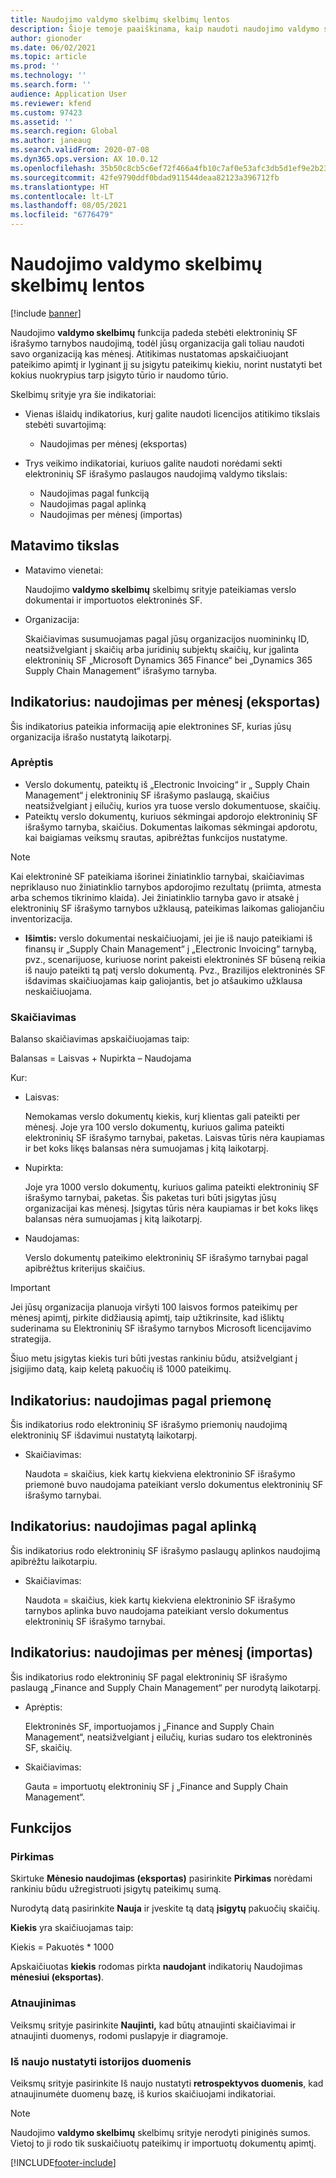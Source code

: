 ```yaml
---
title: Naudojimo valdymo skelbimų skelbimų lentos
description: Šioje temoje paaiškinama, kaip naudoti naudojimo valdymo skelbimų skelbimų skydą, norint stebėti elektroninių SF išrašymo paslaugos naudojimą ir toliau bus suderinama.
author: gionoder
ms.date: 06/02/2021
ms.topic: article
ms.prod: ''
ms.technology: ''
ms.search.form: ''
audience: Application User
ms.reviewer: kfend
ms.custom: 97423
ms.assetid: ''
ms.search.region: Global
ms.author: janeaug
ms.search.validFrom: 2020-07-08
ms.dyn365.ops.version: AX 10.0.12
ms.openlocfilehash: 35b50c8cb5c6ef72f466a4fb10c7af0e53afc3db5d1ef9e2b23d6049e24a70c3
ms.sourcegitcommit: 42fe9790ddf0bdad911544deaa82123a396712fb
ms.translationtype: HT
ms.contentlocale: lt-LT
ms.lasthandoff: 08/05/2021
ms.locfileid: "6776479"
---
```

# <a name="usage-management-dashboard"></a>Naudojimo valdymo skelbimų skelbimų lentos

[!include [banner](../includes/banner.md)]

Naudojimo **valdymo skelbimų** funkcija padeda stebėti elektroninių SF išrašymo tarnybos naudojimą, todėl jūsų organizacija gali toliau naudoti savo organizaciją kas mėnesį. Atitikimas nustatomas apskaičiuojant pateikimo apimtį ir lyginant jį su įsigytu pateikimų kiekiu, norint nustatyti bet kokius nuokrypius tarp įsigyto tūrio ir naudomo tūrio.

Skelbimų srityje yra šie indikatoriai:

- Vienas išlaidų indikatorius, kurį galite naudoti licencijos atitikimo tikslais stebėti suvartojimą:

    - Naudojimas per mėnesį (eksportas)

- Trys veikimo indikatoriai, kuriuos galite naudoti norėdami sekti elektroninių SF išrašymo paslaugos naudojimą valdymo tikslais:

    - Naudojimas pagal funkciją
    - Naudojimas pagal aplinką
    - Naudojimas per mėnesį (importas)

## <a name="measurement-scope"></a>Matavimo tikslas

- Matavimo vienetai: 

    Naudojimo **valdymo skelbimų** skelbimų srityje pateikiamas verslo dokumentai ir importuotos elektroninės SF.

- Organizacija: 

    Skaičiavimas susumuojamas pagal jūsų organizacijos nuomininkų ID, neatsižvelgiant į skaičių arba juridinių subjektų skaičių, kur įgalinta elektroninių SF „Microsoft Dynamics 365 Finance“ bei „Dynamics 365 Supply Chain Management“ išrašymo tarnyba.


## <a name="indicator-usage-per-month-export"></a>Indikatorius: naudojimas per mėnesį (eksportas)

Šis indikatorius pateikia informaciją apie elektronines SF, kurias jūsų organizacija išrašo nustatytą laikotarpį.

### <a name="scope"></a>Aprėptis
- Verslo dokumentų, pateiktų iš „Electronic Invoicing“ ir „ Supply Chain Management“ į elektroninių SF išrašymo paslaugą, skaičius neatsižvelgiant į eilučių, kurios yra tuose verslo dokumentuose, skaičių.
- Pateiktų verslo dokumentų, kuriuos sėkmingai apdorojo elektroninių SF išrašymo tarnyba, skaičius. Dokumentas laikomas sėkmingai apdorotu, kai baigiamas veiksmų srautas, apibrėžtas funkcijos nustatyme.

> [!NOTE]
> Kai elektroninė SF pateikiama išorinei žiniatinklio tarnybai, skaičiavimas nepriklauso nuo žiniatinklio tarnybos apdorojimo rezultatų (priimta, atmesta arba schemos tikrinimo klaida). Jei žiniatinklio tarnyba gavo ir atsakė į elektroninių SF išrašymo tarnybos užklausą, pateikimas laikomas galiojančiu inventorizacija.

- **Išimtis:** verslo dokumentai neskaičiuojami, jei jie iš naujo pateikiami iš finansų ir „Supply Chain Management“ į „Electronic Invoicing“ tarnybą, pvz., scenarijuose, kuriuose norint pakeisti elektroninės SF būseną reikia iš naujo pateikti tą patį verslo dokumentą. Pvz., Brazilijos elektroninės SF išdavimas skaičiuojamas kaip galiojantis, bet jo atšaukimo užklausa neskaičiuojama.


### <a name="calculation"></a>Skaičiavimas

Balanso skaičiavimas apskaičiuojamas taip:

Balansas = Laisvas + Nupirkta – Naudojama

Kur:

- Laisvas:
  
    Nemokamas verslo dokumentų kiekis, kurį klientas gali pateikti per mėnesį. Joje yra 100 verslo dokumentų, kuriuos galima pateikti elektroninių SF išrašymo tarnybai, paketas. Laisvas tūris nėra kaupiamas ir bet koks likęs balansas nėra sumuojamas į kitą laikotarpį.
  
- Nupirkta:
  
    Joje yra 1000 verslo dokumentų, kuriuos galima pateikti elektroninių SF išrašymo tarnybai, paketas. Šis paketas turi būti įsigytas jūsų organizacijai kas mėnesį. Įsigytas tūris nėra kaupiamas ir bet koks likęs balansas nėra sumuojamas į kitą laikotarpį.
  
- Naudojamas: 

    Verslo dokumentų pateikimo elektroninių SF išrašymo tarnybai pagal apibrėžtus kriterijus skaičius.
   
> [!IMPORTANT]
> Jei jūsų organizacija planuoja viršyti 100 laisvos formos pateikimų per mėnesį apimtį, pirkite didžiausią apimtį, taip užtikrinsite, kad išliktų suderinama su Elektroninių SF išrašymo tarnybos Microsoft licencijavimo strategija.
>
> Šiuo metu įsigytas kiekis turi būti įvestas rankiniu būdu, atsižvelgiant į įsigijimo datą, kaip keletą pakuočių iš 1000 pateikimų.

## <a name="indicator-usage-by-feature"></a>Indikatorius: naudojimas pagal priemonę

Šis indikatorius rodo elektroninių SF išrašymo priemonių naudojimą elektroninių SF išdavimui nustatytą laikotarpį.

- Skaičiavimas:
  
    Naudota = skaičius, kiek kartų kiekviena elektroninio SF išrašymo priemonė buvo naudojama pateikiant verslo dokumentus elektroninių SF išrašymo tarnybai.

## <a name="indicator-usage-by-environment"></a>Indikatorius: naudojimas pagal aplinką

Šis indikatorius rodo elektroninių SF išrašymo paslaugų aplinkos naudojimą apibrėžtu laikotarpiu.

- Skaičiavimas:
    
    Naudota = skaičius, kiek kartų kiekviena elektroninio SF išrašymo tarnybos aplinka buvo naudojama pateikiant verslo dokumentus elektroninių SF išrašymo tarnybai.

## <a name="indicator-usage-per-month-import"></a>Indikatorius: naudojimas per mėnesį (importas)

Šis indikatorius rodo elektroninių SF pagal elektroninių SF išrašymo paslaugą „Finance and Supply Chain Management“ per nurodytą laikotarpį.

- Aprėptis:

    Elektroninės SF, importuojamos į „Finance and Supply Chain Management“, neatsižvelgiant į eilučių, kurias sudaro tos elektroninės SF, skaičių.

- Skaičiavimas:

    Gauta = importuotų elektroninių SF į „Finance and Supply Chain Management“.

## <a name="functions"></a>Funkcijos
### <a name="purchase"></a>Pirkimas

Skirtuke **Mėnesio naudojimas (eksportas)** pasirinkite **Pirkimas** norėdami rankiniu būdu užregistruoti įsigytų pateikimų sumą.

Nurodytą datą pasirinkite **Nauja** ir įveskite tą datą **įsigytų** pakuočių skaičių.

**Kiekis** yra skaičiuojamas taip:

Kiekis = Pakuotės * 1000

Apskaičiuotas **kiekis** rodomas pirkta **naudojant** indikatorių Naudojimas **mėnesiui (eksportas)**.

### <a name="update"></a>Atnaujinimas

Veiksmų srityje pasirinkite **Naujinti,** kad būtų atnaujinti skaičiavimai ir atnaujinti duomenys, rodomi puslapyje ir diagramoje.

### <a name="reset-history-data"></a>Iš naujo nustatyti istorijos duomenis

Veiksmų srityje pasirinkite Iš naujo nustatyti **retrospektyvos duomenis**, kad atnaujinumėte duomenų bazę, iš kurios skaičiuojami indikatoriai.




> [!NOTE]
> Naudojimo **valdymo skelbimų** skelbimų srityje nerodyti piniginės sumos. Vietoj to ji rodo tik suskaičiuotų pateikimų ir importuotų dokumentų apimtį.

[!INCLUDE[footer-include](../../includes/footer-banner.md)]
